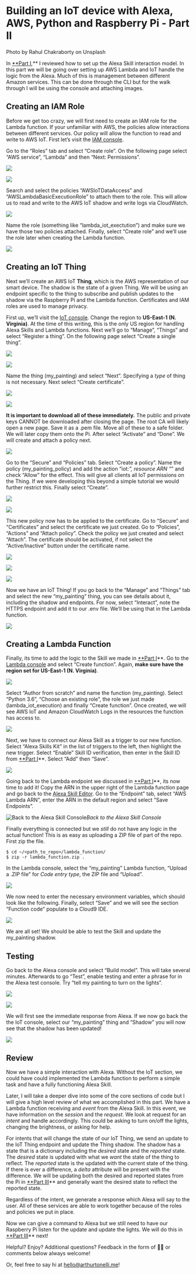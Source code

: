 
# Building an IoT device with Alexa, AWS, Python and Raspberry Pi - Part II

Photo by Rahul Chakraborty on Unsplash

In [**Part I](https://medium.com/@altonelli/building-an-iot-device-with-alexa-aws-python-and-raspberry-pi-274d941ef3c3),** I reviewed how to set up the Alexa Skill interaction model. In this part we will be going over setting up AWS Lambda and IoT handle the logic from the Alexa. Much of this is management between different Amazon services. This can be done through the CLI but for the walk through I will be using the console and attaching images.

## Creating an IAM Role

Before we get too crazy, we will first need to create an IAM role for the Lambda function. If your unfamiliar with AWS, the policies allow interactions between different services. Our policy will allow the function to read and write to AWS IoT. First let’s visit the [IAM console](http://console.aws.amazon.com/iam/home).

Go to the “Roles” tab and select “Create role”. On the following page select “AWS service”, “Lambda” and then “Next: Permissions”.

![](https://cdn-images-1.medium.com/max/5368/1*4SZo3V1aTbgSIP58VGyz0Q.png)

![](https://cdn-images-1.medium.com/max/4300/1*T08I5TQc-jX7wckyQNsk0Q.png)

Search and select the policies “AWSIoTDataAccess” and “AWSLambdaBasicExecutionRole” to attach them to the role. This will allow us to read and write to the AWS IoT shadow and write logs via CloudWatch.

![](https://cdn-images-1.medium.com/max/4284/1*ATPjufee9g2W5OCvglMK8w.png)

Name the role (something like “lambda_iot_exectution”) and make sure we have those two policies attached. Finally, select “Create role” and we’ll use the role later when creating the Lambda function.

![](https://cdn-images-1.medium.com/max/4268/1*Q2_Irktv6AR820KcFng2cw.png)

## Creating an IoT Thing

Next we’ll create an AWS IoT **Thing**, which is the AWS representation of our smart device. The shadow is the state of a given Thing. We will be using an endpoint specific to the thing to subscribe and publish updates to the shadow via the Raspberry Pi and the Lambda function. Certificates and IAM roles are used to manage privacy.

First up, we’ll visit the [IoT console](http://console.aws.amazon.com/iot/home). Change the region to **US-East-1 (N. Virginia)**. At the time of this writing, this is the only US region for handling Alexa Skills and Lambda functions. Next we’ll go to “Manage”, “Things” and select “Register a thing”. On the following page select “Create a single thing”.

![](https://cdn-images-1.medium.com/max/4896/1*7AKaLXxHE1EhtLPfEn4HGQ.png)

![](https://cdn-images-1.medium.com/max/4144/1*NUg4eZ0NlCv431GaYAFzFQ.png)

Name the thing (my_painting) and select “Next”. Specifying a *type* of thing is not necessary. Next select “Create certificate”.

![](https://cdn-images-1.medium.com/max/3412/1*6YbiKBYjUScL7FZHrTNJCg.png)

![](https://cdn-images-1.medium.com/max/3348/1*dAQuZHKc3bTB9Hdj2mQixg.png)

**It is important to download all of these immediately.** The public and private keys CANNOT be downloaded after closing the page. The root CA will likely open a new page. Save it as a .pem file. Move all of these to a safe folder. We will later copy them onto the Pi. After select “Activate” and “Done”. We will create and attach a policy next.

![](https://cdn-images-1.medium.com/max/3084/1*IQ3TixUUZuUajQxLOsdKUQ.png)

Go to the “Secure” and “Policies” tab. Select “Create a policy”. Name the policy (my_painting_policy) and add the action “iot:*”, resource ARN “*” and check “Allow” for the effect. This will give all clients all IoT permissions on the Thing. If we were developing this beyond a simple tutorial we would further restrict this. Finally select “Create”.

![](https://cdn-images-1.medium.com/max/4788/1*x8JDctTXocjcRVSpA4aSZg.png)

![](https://cdn-images-1.medium.com/max/3568/1*0ZRhCPeqxy3G5nq6NEb4gQ.png)

This new policy now has to be applied to the certificate. Go to “Secure” and “Certificates” and select the certificate we just created. Go to “Policies”, “Actions” and “Attach policy”. Check the policy we just created and select “Attach”. The certificate should be activated, if not select the “Active/Inactive” button under the certificate name.

![](https://cdn-images-1.medium.com/max/2496/1*G3d0eHcwG6_VBoo2bgSL-Q.png)

![](https://cdn-images-1.medium.com/max/3500/1*lsQxR-Pk2Sh4_fLvJ5C0hw.png)

![](https://cdn-images-1.medium.com/max/2364/1*vj4c6yCdRGPMdhaD9_pmzg.png)

Now we have an IoT Thing! If you go back to the “Manage” and “Things” tab and select the new “my_painting” thing, you can see details about it, including the shadow and endpoints. For now, select “Interact”, note the HTTPS endpoint and add it to our .env file. We’ll be using that in the Lambda function.

![](https://cdn-images-1.medium.com/max/3128/1*4C8H5LkZqkl7LRx_gDSLWQ.png)

## Creating a Lambda Function

Finally, its time to add the logic to the Skill we made in [**Part I](https://medium.com/@altonelli/building-an-iot-device-with-alexa-aws-python-and-raspberry-pi-274d941ef3c3)**. Go to the [Lambda console](http://console.aws.amazon.com/lambda/home) and select “Create function”. Again, **make sure have the region set for US-East-1 (N. Virginia)**.

![](https://cdn-images-1.medium.com/max/5312/1*cflT8M7vAyG2ZVxDnyoUPA.png)

Select “Author from scratch” and name the function (my_painting). Select “Python 3.6”, “Choose an existing role”, the role we just made (lambda_iot_execution) and finally “Create function”. Once created, we will see AWS IoT and Amazon CloudWatch Logs in the resources the function has access to.

![](https://cdn-images-1.medium.com/max/5144/1*e7N3z6wlXLsSNFHAbRDkug.png)

Next, we have to connect our Alexa Skill as a trigger to our new function. Select “Alexa Skills Kit” in the list of triggers to the left, then highlight the new trigger. Select “Enable” Skill ID verification, then enter in the Skill ID from [**Part I](https://medium.com/@altonelli/building-an-iot-device-with-alexa-aws-python-and-raspberry-pi-274d941ef3c3)**. Select “Add” then “Save”.

![](https://cdn-images-1.medium.com/max/5060/1*iS7C9PXA4iTU_qLwkFXPPw.png)

Going back to the Lambda endpoint we discussed in [**Part I](https://medium.com/@altonelli/building-an-iot-device-with-alexa-aws-python-and-raspberry-pi-274d941ef3c3)**, its now time to add it! Copy the ARN in the upper right of the Lambda function page and go back to the [Alexa Skill Editor](https://developer.amazon.com/alexa/console/ask'). Go to the “Endpoint” tab, select “AWS Lambda ARN”, enter the ARN in the default region and select “Save Endpoints”.

![Back to the Alexa Skill Console](https://cdn-images-1.medium.com/max/5488/1*JBvyQg4iAuOdUBXwpgyTfQ.png)*Back to the Alexa Skill Console*

Finally everything is connected but we *still* do not have any logic in the actual function! This is as easy as uploading a ZIP file of part of the repo. First zip the file.

    $ cd ~/<path_to_repo>/lambda_function/
    $ zip -r lambda_function.zip .

In the Lambda console, select the “my_painting” Lambda function, “Upload a .ZIP file” for *Code entry type*, the ZIP file and “Upload”.

![](https://cdn-images-1.medium.com/max/4988/1*vYS__kK0nVYQOxI7RWPWwg.png)

We now need to enter the necessary environment variables, which should look like the following. Finally, select “Save” and we will see the section “Function code” populate to a Cloud9 IDE.

![](https://cdn-images-1.medium.com/max/5012/1*osZNhQlrSJkvVZ58e8AMoQ.png)

We are all set! We should be able to test the Skill and update the my_painting shadow.

## Testing

Go back to the Alexa console and select “Build model”. This will take several minutes. Afterwards to go “Test”, enable testing and enter a phrase for in the Alexa test console. Try “tell my painting to turn on the lights”.

![](https://cdn-images-1.medium.com/max/3160/1*K3s73hlMsErC7xakflKxOA.png)

![](https://cdn-images-1.medium.com/max/2000/1*s3r61yty_dO5ubLBfIZ-pA.png)

We will first see the immediate response from Alexa. If we now go back the the IoT console, select our “my_painting” thing and “Shadow” you will now see that the shadow has been updated!

![](https://cdn-images-1.medium.com/max/3348/1*T50rBdZvIEyW0fq_oji-mw.png)

## Review

Now we have a simple interaction with Alexa. Without the IoT section, we could have could implemented the Lambda function to perform a simple task and have a fully functioning Alexa Skill.

Later, I will take a deeper dive into some of the core sections of code but I will give a high level review of what we accomplished in this part. We have a Lambda function receiving and *event* from the Alexa Skill. In this event, we have information on the *session* and the *request*. We look at request for an *intent* and handle accordingly. This could be asking to turn on/off the lights, changing the brightness, or asking for help.

For intents that will change the state of our IoT Thing, we send an update to the IoT Thing endpoint and update the Thing shadow. The shadow has a state that is a dictionary including the *desired* state and the *reported* state. The *desired* state is updated with what we *want* the state of the thing to reflect. The *reported* state is the updated with the current state of the thing. If there is ever a difference, a *delta* attribute will be present with the difference. We will be updating both the desired and reported states from the Pi in [**Part III](https://medium.com/@altonelli/building-an-iot-device-with-alexa-aws-python-and-raspberry-pi-part-iii-c1d383aa88c5)** and generally want the desired state to reflect the reported state.

Regardless of the intent, we generate a response which Alexa will say to the user. All of these services are able to work together because of the roles and policies we put in place.

Now we can give a command to Alexa but we still need to have our Raspberry Pi listen for the update and update the lights. We will do this in [**Part III](https://medium.com/@altonelli/building-an-iot-device-with-alexa-aws-python-and-raspberry-pi-part-iii-c1d383aa88c5)** next!

Helpful? Enjoy? Additional questions? Feedback in the form of 👏👏 or comments below always welcome!

Or, feel free to say hi at [hello@arthurtonelli.me](http://hello@arthurtonelli.me)!
